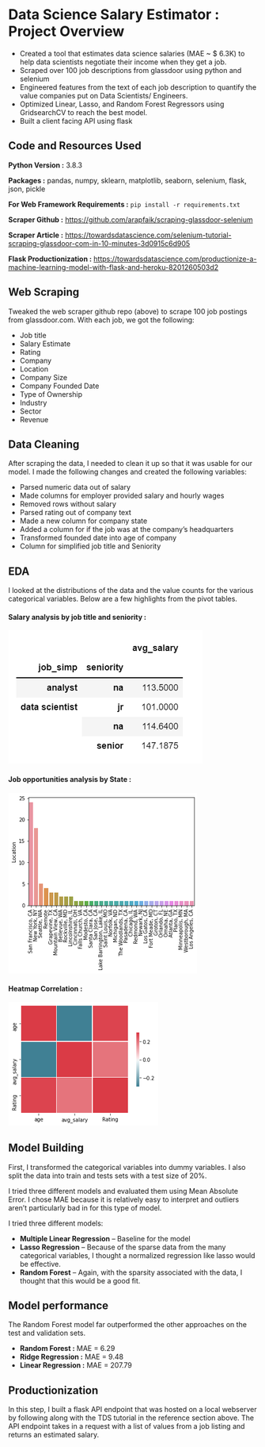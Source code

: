 # Data Science Salary Estimator : Project Overview
* Created a tool that estimates data science salaries (MAE ~ $ 6.3K) to help data scientists negotiate their income when they get a job.
* Scraped over 100 job descriptions from glassdoor using python and selenium
* Engineered features from the text of each job description to quantify the value companies put on Data Scientists/ Engineers.
* Optimized Linear, Lasso, and Random Forest Regressors using GridsearchCV to reach the best model.
* Built a client facing API using flask

## Code and Resources Used
**Python Version :** 3.8.3

**Packages :** pandas, numpy, sklearn, matplotlib, seaborn, selenium, flask, json, pickle

**For Web Framework Requirements :** ```pip install -r requirements.txt```

**Scraper Github :** https://github.com/arapfaik/scraping-glassdoor-selenium

**Scraper Article :** https://towardsdatascience.com/selenium-tutorial-scraping-glassdoor-com-in-10-minutes-3d0915c6d905

**Flask Productionization :** https://towardsdatascience.com/productionize-a-machine-learning-model-with-flask-and-heroku-8201260503d2

## Web Scraping
Tweaked the web scraper github repo (above) to scrape 100 job postings from glassdoor.com. With each job, we got the following:

* Job title
* Salary Estimate
* Rating
* Company
* Location
* Company Size
* Company Founded Date
* Type of Ownership
* Industry
* Sector
* Revenue

## Data Cleaning
After scraping the data, I needed to clean it up so that it was usable for our model. I made the following changes and created the following variables:

* Parsed numeric data out of salary
* Made columns for employer provided salary and hourly wages
* Removed rows without salary
* Parsed rating out of company text
* Made a new column for company state
* Added a column for if the job was at the company’s headquarters
* Transformed founded date into age of company
* Column for simplified job title and Seniority

## EDA
I looked at the distributions of the data and the value counts for the various categorical variables. Below are a few highlights from the pivot tables.

#### Salary analysis by job title and seniority : 
![alt text](https://github.com/himel99/ds_salary_proj/blob/master/Images%20%26%20Graphs%20for%20README/salary_by_job_title_%26_seniority.PNG "Salary by job title and seniority")

#### Job opportunities analysis by State : 
![alt text](https://github.com/himel99/ds_salary_proj/blob/master/Images%20%26%20Graphs%20for%20README/job_opp_by_state.png "Job opportunities by State")

#### Heatmap Correlation : 
![alt text](https://github.com/himel99/ds_salary_proj/blob/master/Images%20%26%20Graphs%20for%20README/heatmap_correlation.png "Heatmap Correlation")

## Model Building
First, I transformed the categorical variables into dummy variables. I also split the data into train and tests sets with a test size of 20%.

I tried three different models and evaluated them using Mean Absolute Error. I chose MAE because it is relatively easy to interpret and outliers aren’t particularly bad in for this type of model.

I tried three different models:

* **Multiple Linear Regression** – Baseline for the model
* **Lasso Regression** – Because of the sparse data from the many categorical variables, I thought a normalized regression like lasso would be effective.
* **Random Forest** – Again, with the sparsity associated with the data, I thought that this would be a good fit.

## Model performance
The Random Forest model far outperformed the other approaches on the test and validation sets.

* **Random Forest :** MAE = 6.29
* **Ridge Regression :** MAE = 9.48
* **Linear Regression :** MAE = 207.79

## Productionization
In this step, I built a flask API endpoint that was hosted on a local webserver by following along with the TDS tutorial in the reference section above. The API endpoint takes in a request with a list of values from a job listing and returns an estimated salary.
